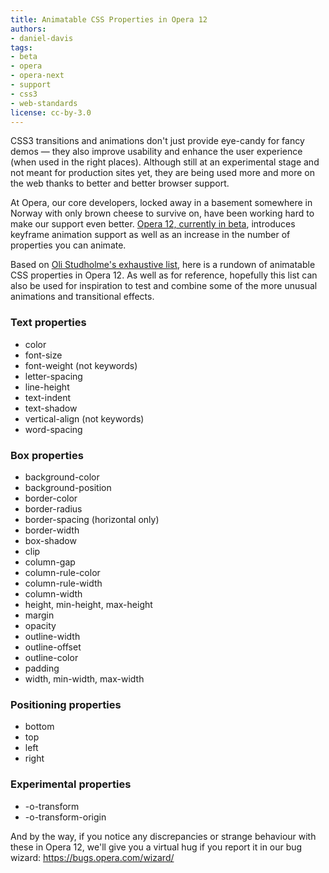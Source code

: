 ```yaml
---
title: Animatable CSS Properties in Opera 12
authors:
- daniel-davis
tags:
- beta
- opera
- opera-next
- support
- css3
- web-standards
license: cc-by-3.0
---
```


<p>CSS3 transitions and animations don&#39;t just provide eye-candy for fancy demos &#x2014; they also improve usability and enhance the user experience (when used in the right places). Although still at an experimental stage and not meant for production sites yet, they are being used more and more on the web thanks to better and better browser support.</p>
<p>At Opera, our core developers, locked away in a basement somewhere in Norway with only brown cheese to survive on, have been working hard to make our support even better. <a href="http://www.opera.com/browser/next/">Opera 12, currently in beta</a>, introduces keyframe animation support as well as an increase in the number of properties you can animate.</p>
<p>Based on <a href="http://oli.jp/2010/css-animatable-properties/">Oli Studholme&#39;s exhaustive list</a>, here is a rundown of animatable CSS properties in Opera 12. As well as for reference, hopefully this list can also be used for inspiration to test and combine some of the more unusual animations and transitional effects.</p>
<h3>Text properties</h3>
<ul>
	<li>color</li>
	<li>font-size</li>
	<li>font-weight (not keywords)</li>
	<li>letter-spacing</li>
	<li>line-height</li>
	<li>text-indent</li>
	<li>text-shadow</li>
	<li>vertical-align (not keywords)</li>
	<li>word-spacing</li>
</ul>
<h3>Box properties</h3>
<ul>
	<li>background-color</li>
	<li>background-position</li>
	<li>border-color</li>
	<li>border-radius</li>
	<li>border-spacing (horizontal only)</li>
	<li>border-width</li>
	<li>box-shadow</li>
	<li>clip</li>
	<li>column-gap</li>
	<li>column-rule-color</li>
	<li>column-rule-width</li>
	<li>column-width</li>
	<li>height, min-height, max-height</li>
	<li>margin</li>
	<li>opacity</li>
	<li>outline-width</li>
	<li>outline-offset</li>
	<li>outline-color</li>
	<li>padding</li>
	<li>width, min-width, max-width</li>
</ul>
<h3>Positioning properties</h3>
<ul>
	<li>bottom</li>
	<li>top</li>
	<li>left</li>
	<li>right</li>
</ul>
<h3>Experimental properties</h3>
<ul>
	<li>-o-transform</li>
	<li>-o-transform-origin</li>
</ul>
<p>And by the way, if you notice any discrepancies or strange behaviour with these in Opera 12, we&#39;ll give you a virtual hug if you report it in our bug wizard: <a href="https://bugs.opera.com/wizard/">https://bugs.opera.com/wizard/</a></p>

